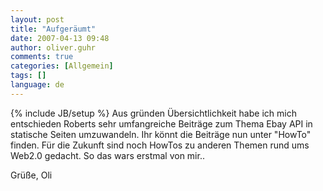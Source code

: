 ```yaml
---
layout: post
title: "Aufgeräumt"
date: 2007-04-13 09:48
author: oliver.guhr
comments: true
categories: [Allgemein]
tags: []
language: de
---
```

{% include JB/setup %}
Aus gründen Übersichtlichkeit habe ich mich entschieden Roberts sehr umfangreiche Beiträge zum Thema Ebay API in statische Seiten umzuwandeln. Ihr könnt die Beiträge nun unter "HowTo" finden. Für die Zukunft sind noch HowTos zu anderen Themen rund ums Web2.0 gedacht. So das wars erstmal von mir..

Grüße,
Oli
